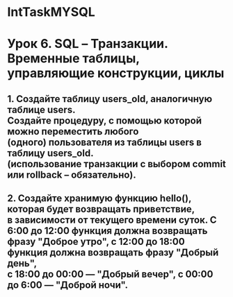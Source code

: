 # IntTaskMYSQL

# Урок 6. SQL – Транзакции. Временные таблицы, управляющие конструкции, циклы
## 1. Создайте таблицу users_old, аналогичную таблице users.<br>Создайте процедуру, с помощью которой можно переместить любого <br>(одного) пользователя из таблицы users в таблицу users_old. <br>(использование транзакции с выбором commit или rollback – обязательно).<br>


## 2. Создайте хранимую функцию hello(), которая будет возвращать приветствие, <br>в зависимости от текущего времени суток. С 6:00 до 12:00 функция должна возвращать<br> фразу "Доброе утро", с 12:00 до 18:00 функция должна возвращать фразу "Добрый день",<br> с 18:00 до 00:00 — "Добрый вечер", с 00:00 до 6:00 — "Доброй ночи".
